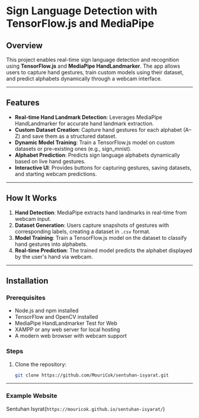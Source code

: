 # Sign Language Detection with TensorFlow.js and MediaPipe

## Overview
This project enables real-time sign language detection and recognition using **TensorFlow.js** and **MediaPipe HandLandmarker**. The app allows users to capture hand gestures, train custom models using their dataset, and predict alphabets dynamically through a webcam interface.

---

## Features
- **Real-time Hand Landmark Detection**: Leverages MediaPipe HandLandmarker for accurate hand landmark extraction.
- **Custom Dataset Creation**: Capture hand gestures for each alphabet (A–Z) and save them as a structured dataset.
- **Dynamic Model Training**: Train a TensorFlow.js model on custom datasets or pre-existing ones (e.g., sign_mnist).
- **Alphabet Prediction**: Predicts sign language alphabets dynamically based on live hand gestures.
- **Interactive UI**: Provides buttons for capturing gestures, saving datasets, and starting webcam predictions.

---

## How It Works
1. **Hand Detection**: MediaPipe extracts hand landmarks in real-time from webcam input.
2. **Dataset Generation**: Users capture snapshots of gestures with corresponding labels, creating a dataset in `.csv` format.
3. **Model Training**: Train a TensorFlow.js model on the dataset to classify hand gestures into alphabets.
4. **Real-time Prediction**: The trained model predicts the alphabet displayed by the user's hand via webcam.

---

## Installation
### Prerequisites
- Node.js and npm installed
- TensorFlow and OpenCV installed
- MediaPipe HandLandmarker Test for Web
- XAMPP or any web server for local hosting
- A modern web browser with webcam support

### Steps
1. Clone the repository:
   ```bash
   git clone https://github.com/MouriCok/sentuhan-isyarat.git

---

### Example Website
Sentuhan Isyrat(`https://mouricok.github.io/sentuhan-isyarat/`)
